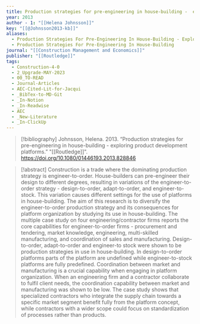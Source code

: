 ```yaml
---
title: Production strategies for pre-engineering in house-building -  exploring product development platforms
year: 2013
author - 1: "[[Helena Johnsson]]"
key: "[[@Johnsson2013-kb]]"
aliases:
  - Production Strategies For Pre-Engineering In House-Building - Exploring Product Development Platforms
  - Production Strategies For Pre-Engineering In House-Building
journal: "[[Construction Management and Economics]]"
publisher: "[[Routledge]]"
tags:
  - Construction-4-0
  - 2_Upgrade-MAY-2023
  - 00_TO-READ
  - Journal-Articles
  - AEC-Cited-Lit-for-Jacqui
  - _BibTex-to-MD-Git
  - _In-Notion
  - _In-Readwise
  - AEC
  - _New-Literature
  - _In-ClickUp
---
```


> [!bibliography]
> Johnsson, Helena. 2013. “Production strategies for pre-engineering in house-building -  exploring product development platforms.” "[[Routledge]]". https://doi.org/10.1080/01446193.2013.828846

> [!abstract]
> Construction is a trade where the dominating production strategy is engineer-to-order. House-builders can pre-engineer their design to different degrees, resulting in variations of the engineer-to-order strategy -  design-to-order, adapt-to-order, and engineer-to-stock. This variation causes different settings for the use of platforms in house-building. The aim of this research is to diversify the engineer-to-order production strategy and its consequences for platform organization by studying its use in house-building. The multiple case study on four engineering/contractor firms reports the core capabilities for engineer-to-order firms -  procurement and tendering, market knowledge, engineering, multi-skilled manufacturing, and coordination of sales and manufacturing. Design-to-order, adapt-to-order and engineer-to stock were shown to be production strategies in use in house-building. In design-to-order platforms parts of the platform are undefined while engineer-to-stock platforms are fully predefined. Coordination between market and manufacturing is a crucial capability when engaging in platform organization. When an engineering firm and a contractor collaborate to fulfil client needs, the coordination capability between market and manufacturing was shown to be low. The case study shows that specialized contractors who integrate the supply chain towards a specific market segment benefit fully from the platform concept, while contractors with a wider scope could focus on standardization of processes rather than products.